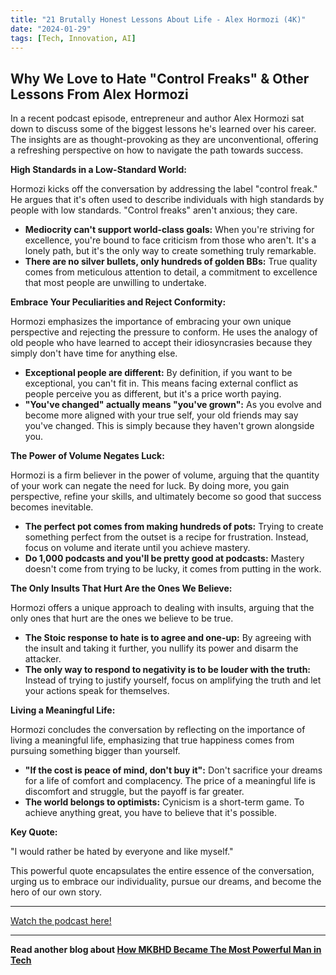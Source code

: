 ```yaml
---
title: "21 Brutally Honest Lessons About Life - Alex Hormozi (4K)"
date: "2024-01-29"
tags: [Tech, Innovation, AI]
---
```


## Why We Love to Hate "Control Freaks" & Other Lessons From Alex Hormozi

In a recent podcast episode, entrepreneur and author Alex Hormozi sat down to discuss some of the biggest lessons he's learned over his career. The insights are as thought-provoking as they are unconventional, offering a refreshing perspective on how to navigate the path towards success.

**High Standards in a Low-Standard World:**

Hormozi kicks off the conversation by addressing the label "control freak." He argues that it's often used to describe individuals with high standards by people with low standards. "Control freaks" aren't anxious; they care.

- **Mediocrity can't support world-class goals:** When you're striving for excellence, you're bound to face criticism from those who aren't. It's a lonely path, but it's the only way to create something truly remarkable.
- **There are no silver bullets, only hundreds of golden BBs:** True quality comes from meticulous attention to detail, a commitment to excellence that most people are unwilling to undertake.

**Embrace Your Peculiarities and Reject Conformity:**

Hormozi emphasizes the importance of embracing your own unique perspective and rejecting the pressure to conform. He uses the analogy of old people who have learned to accept their idiosyncrasies because they simply don't have time for anything else.

- **Exceptional people are different:** By definition, if you want to be exceptional, you can't fit in. This means facing external conflict as people perceive you as different, but it's a price worth paying.
- **"You've changed" actually means "you've grown":** As you evolve and become more aligned with your true self, your old friends may say you've changed. This is simply because they haven't grown alongside you.

**The Power of Volume Negates Luck:**

Hormozi is a firm believer in the power of volume, arguing that the quantity of your work can negate the need for luck. By doing more, you gain perspective, refine your skills, and ultimately become so good that success becomes inevitable.

- **The perfect pot comes from making hundreds of pots:** Trying to create something perfect from the outset is a recipe for frustration. Instead, focus on volume and iterate until you achieve mastery.
- **Do 1,000 podcasts and you'll be pretty good at podcasts:** Mastery doesn't come from trying to be lucky, it comes from putting in the work.

**The Only Insults That Hurt Are the Ones We Believe:**

Hormozi offers a unique approach to dealing with insults, arguing that the only ones that hurt are the ones we believe to be true.

- **The Stoic response to hate is to agree and one-up:** By agreeing with the insult and taking it further, you nullify its power and disarm the attacker.
- **The only way to respond to negativity is to be louder with the truth:** Instead of trying to justify yourself, focus on amplifying the truth and let your actions speak for themselves.

**Living a Meaningful Life:**

Hormozi concludes the conversation by reflecting on the importance of living a meaningful life, emphasizing that true happiness comes from pursuing something bigger than yourself.

- **"If the cost is peace of mind, don't buy it":** Don't sacrifice your dreams for a life of comfort and complacency. The price of a meaningful life is discomfort and struggle, but the payoff is far greater.
- **The world belongs to optimists:** Cynicism is a short-term game. To achieve anything great, you have to believe that it's possible.

**Key Quote:**

"I would rather be hated by everyone and like myself."

This powerful quote encapsulates the entire essence of the conversation, urging us to embrace our individuality, pursue our dreams, and become the hero of our own story.

---

<a href="https://youtube.com/watch?v=Gk8EGWoGnEQ" target="_blank">Watch the podcast here!</a>

---

**Read another blog about [How MKBHD Became The Most Powerful Man in Tech](./20240425-marquesbrownlee-jonyoushaei)**
